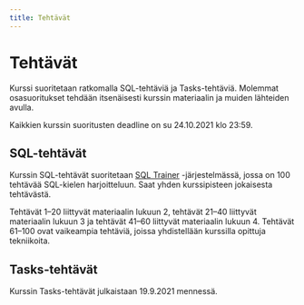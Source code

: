 ```yaml
---
title: Tehtävät
---
```


# Tehtävät

Kurssi suoritetaan ratkomalla SQL-tehtäviä ja Tasks-tehtäviä. Molemmat osasuoritukset tehdään itsenäisesti kurssin materiaalin ja muiden lähteiden avulla.

Kaikkien kurssin suoritusten deadline on su 24.10.2021 klo 23:59.

## SQL-tehtävät

Kurssin SQL-tehtävät suoritetaan [SQL Trainer](https://sqltrainer.withmooc.fi/) -järjestelmässä, jossa on 100 tehtävää SQL-kielen harjoitteluun. Saat yhden kurssipisteen jokaisesta tehtävästä.

Tehtävät 1–20 liittyvät materiaalin lukuun 2, tehtävät 21–40 liittyvät materiaalin lukuun 3 ja tehtävät 41–60 liittyvät materiaalin lukuun 4. Tehtävät 61–100 ovat vaikeampia tehtäviä, joissa yhdistellään kurssilla opittuja tekniikoita.

## Tasks-tehtävät

Kurssin Tasks-tehtävät julkaistaan 19.9.2021 mennessä.

<!--
Harjoitustyön tehtävät palautetaan [Tasks](https://tasks.withmooc.fi/tikape-kesa-2021/)-järjestelmään. Näet jokaisessa tehtävässä, montako pistettä saat tehtävästä.

Kun lähetät vastauksen, saat automaattisesti pisteet tehtävästä. Kurssin henkilökunta käy läpi tehtävät kurssin jälkeen, mutta pisteesi eivät muutu, ellet ole tahallisesti kiertänyt automaattista tarkastusta.

Harjoitustyön viimeisessä tehtävässä voit tarkastaa kurssin pistetilanteen sekä antaa kurssipalautteen.

Jos käytät harjoitustyössä ohjelmointikielenä Javaa, löydät esimerkkejä asiasta [syksyn 2020 materiaalista](https://tikape.mooc.fi/syksy-2020/pages/sqlite_java).
-->
